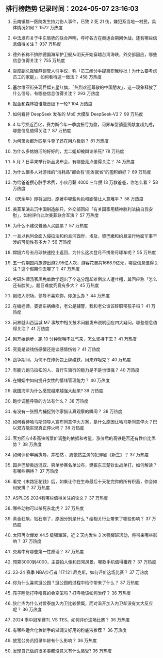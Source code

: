 
## 排行榜趋势 记录时间：2024-05-07 23:16:03
  
  1. 云南镇雄一医院发生持刀伤人事件，已致 2 死 21 伤，嫌犯系当地一村民，具体情况如何？ 1572 万热度
    
  2. 中法发布关于中东局势的联合声明，呼吁各方在奥运会期间休战，还有哪些信息值得关注？ 937 万热度
    
  3. 德外长称不排除德国海军护卫舰从明天开始穿越台湾海峡，外交部回应，哪些信息值得关注？ 755 万热度
    
  4. 百度副总裁璩静谈管人引争议，称「员工闹分手提离职我秒批！为什么要考虑员工的家庭」，如何看待这一做法？ 458 万热度
    
  5. 塞尔维亚街头现巨幅五星红旗，「热烈欢迎尊敬的中国朋友」，这一现象释放了什么信号，有哪些信息值得关注？ 293 万热度
    
  6. 掘金和森林狼谁能晋级下一轮? 104 万热度
    
  7. 如何看待 DeepSeek 发布的 MoE 大模型 DeepSeek-V2？ 99 万热度
    
  8. 4 年亏损近百亿，赛力斯今年一季度扭亏为盈，问界车型销量贡献度超九成，哪些信息值得关注？ 87 万热度
    
  9. 为何萧炎都升四星斗尊了还在用八极崩？ 81 万热度
    
  10. 为什么多姑娘活的好好的，尤二姐却被舆论杀死? 78 万热度
    
  11. 5 月 7 日苹果举行新品发布会，有哪些亮点值得关注？ 74 万热度
    
  12. 为什么很多人对游戏的“消耗品”都会有“能省就省”的囤积癖好？ 69 万热度
    
  13. 为给爸爸攒心脏手术费，小伙月薪 4000 三年攒 13 万救爸爸，你怎么看？ 58 万热度
    
  14. 《庆余年》即将回归，原著中哪些角色和剧情让人意难平？ 58 万热度
    
  15. 美菲军演击沉中国制造船只，外交部回应「有关国家用精神胜利法搞自我安慰」，如何评价此次美菲联合军演？ 57 万热度
    
  16. 为什么不建议普通人买股票？ 57 万热度
    
  17. 一旦以色列全面入侵拉法和约旦河西岸，埃及、黎巴嫩和约旦进行地面军事干涉的可能性有多大？ 56 万热度
    
  18. 嫦娥六号去月球快速挖土返回，为什么这次登月不携带月球车呢？ 55 万热度
    
  19. 五一假期国内旅游出游2.95亿人次，游客花费共1668.9亿元，哪些信息值得关注？这个假期你去哪了？ 47 万热度
    
  20. 考研名师汤家凤免单数学题出了个送分题却难倒众人遭吐槽，其回应称「怎么还有脸笑」，题目难度究竟有多大？ 45 万热度
    
  21. 刚进入职场，领导不喜欢你，你怎么办？ 44 万热度
    
  22. 在编老师，婆婆车祸瘫痪，老公是辅警，我和老公谁该辞职带孩子吗？ 41 万热度
    
  23. 问界就山西运城 M7 事故中相关技术问题发布说明回应四大疑问，哪些信息值得关注？ 41 万热度
    
  24. 刚开始跑步，跑 10 分钟就喘不过气来，怎么坚持下去？ 41 万热度
    
  25. 究竟是谈钱伤感情还是谈感情伤钱？ 41 万热度
    
  26. 战争期间，为何不在炸药包上绑磁铁，用来炸坦克？ 40 万热度
    
  27. 有能力跑马拉松的人，自行车骑行的能力是不是也很强？ 40 万热度
    
  28. 在婚姻中如何提升女性的情绪管理能力？ 40 万热度
    
  29. 我国海军为什么感觉越来越强大起来? 39 万热度
    
  30. 跑步调整呼吸的方法有什么？ 38 万热度
    
  31. 有没有一张照片捕捉到你家猫认真观察的瞬间？ 38 万热度
    
  32. 如何看待哈马斯领导人宣布同意停火方案，是什么原因让哈马斯同意停火？巴以双方能实现真正停火吗？ 38 万热度
    
  33. 官方回应4条高铁线票价调整的依据和考量，涨价后的高铁是否还有性价比优势？ 38 万热度
    
  34. 如何评价申奥执导，井柏然 、周依然主演的犯罪剧《新生》？ 37 万热度
    
  35. 国乒巴黎奥运混双、男单参赛名单公布，樊振东王楚钦出战单打，如何解读？有哪些期待？ 37 万热度
    
  36. 看完《末路狂花钱》后，如果让你在生命最后十天花完你的所有积蓄，你会如何安排？ 37 万热度
    
  37. ASPLOS 2024有哪些值得关注的论文？ 37 万热度
    
  38. 哪些动物可以杀死东北虎？ 37 万热度
    
  39. 黄金狂飙，钻石崩了，原因分别是什么？给相关行业带来了哪些影响？ 37 万热度
    
  40. 太阳再次爆发 X4.5 级强耀斑，近 2 天内发生 3 次强耀斑活动，将带来哪些影响？ 37 万热度
    
  41. 交易中有哪些第一性原理？ 37 万热度
    
  42. 预算3000到4000，主要拍人像和日常风景，哪款手机值得推荐？ 37 万热度
    
  43. 23-24 赛季 NBA步行者 117:121 尼克斯，如何评价这场比赛？ 37 万热度
    
  44. 你为什么喜欢逛公园？逛公园的过程中给你带来了什么？ 37 万热度
    
  45. 孩子睡觉打呼噜真的会变笨吗？打呼噜该如何治疗？ 36 万热度
    
  46. 狄仁杰为什么对曾泰加入内卫比较愤慨，而对温开加入内卫却没有太大反应呢？ 36 万热度
    
  47. 2024 季中冠军赛TL VS TES，如何评价这场比赛？ 36 万热度
    
  48. 有哪些适合化妆新手的滋润又好用的粉底液推荐？ 36 万热度
    
  49. 放宽公务员招录年龄有什么影响？ 36 万热度
    
  50. 发现自己做的很多事都没意义有什么感受? 36 万热度
    